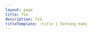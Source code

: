 ```yaml
---
layout: page
title: Tim
description: Tim.
titleTemplate: :title | Tentang Kami
---
```


<script setup>

import {  VPTeamPage, VPTeamPageTitle, VPTeamMembers } from 'vitepress/theme'

const members = [
  {
    avatar: 'https://cdn.discordapp.com/attachments/1116941032974725130/1117020568210907146/aesthetic.gif',
    name: 'led4c',
    title: 'Founder',
    links: [
      { icon: 'github', link: 'https://github.com/led4c' },
      { icon: 'discord', link: 'https://discord/' }
    ]
  },
  {
    avatar: 'https://cdn.discordapp.com/attachments/1116941032974725130/1116943134799167569/666.gif',
    name: 'john',
    title: 'Co-Founder',
    links: [
      { icon: 'github', link: 'https://github.com/led4c' },
      { icon: 'discord', link: 'https://discord/' }
    ]
  },
  {
    avatar: 'https://cdn.discordapp.com/attachments/1116941032974725130/1116977085878116372/crip-mac-crip.gif',
    name: 'crips',
    title: 'Developer',
    links: [
      { icon: 'github', link: 'https://github.com/led4c' },
      { icon: 'discord', link: 'https://discord/' }
    ]
  },
]
</script>

<VPTeamPage>
  <VPTeamPageTitle>
    <template #title>
      Logical Team
    </template>
    <template #lead>
      Logical Team adalah sekelompok individu yang berdedikasi untuk menciptakan pengalaman bermain game yang imersif. Kami berusaha keras untuk menyediakan lingkungan yang dinamis dan menarik bagi para pemain di server Logic Roleplay.
    </template>
  </VPTeamPageTitle>
  <VPTeamMembers
    size="medium" :members="members"
  />
</VPTeamPage>